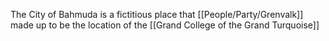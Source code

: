 The City of Bahmuda is a fictitious place that [[People/Party/Grenvalk]] made up to be the location of the [[Grand College of the Grand Turquoise]]
